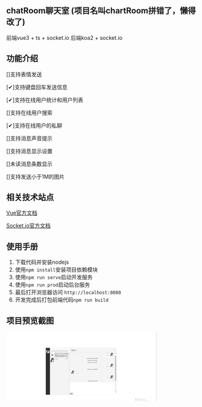 <!--
 * @Author: your name
 * @Date: 2021-12-18 14:54:29
 * @LastEditTime: 2022-02-28 17:26:41
 * @LastEditors: Please set LastEditors
 * @Description: 打开koroFileHeader查看配置 进行设置: https://github.com/OBKoro1/koro1FileHeader/wiki/%E9%85%8D%E7%BD%AE
 * @FilePath: \chartRoom\vuets\README.md
-->
chatRoom聊天室
(项目名叫chartRoom拼错了，懒得改了)
---
前端vue3 + ts + socket.io
后端koa2 + socket.io

功能介绍
---
[]支持表情发送

[✔]支持键盘回车发送信息

[✔]支持在线用户统计和用户列表

[]支持在线用户搜索

[✔]支持在线用户的私聊

[]支持消息声音提示

[]支持消息显示设置

[]未读消息条数显示

[]支持发送小于1M的图片

相关技术站点
---
[Vue官方文档](https://cn.vuejs.org/v2/api/)

[Socket.io官方文档](https://socket.io/docs/)

使用手册
---
1. 下载代码并安装nodejs
2. 使用`npm install`安装项目依赖模块
3. 使用`npm run serve`启动开发服务
4. 使用`npm run prod`启动后台服务
5. 最后打开浏览器访问 `http://localhost:8080`
6. 开发完成后打包前端代码`npm run build`

项目预览截图
---
<img src='./project/public/md1.jpg' width='400px'>
